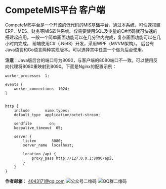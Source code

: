# CompeteMIS平台 客户端
CompeteMIS平台是一个开源的低代码的MIS基础平台，通过本系统，可快速搭建ERP、MES、财务等MIS软件系统。仅需要使用SQL及少量的C#代码就可快速的搭建起应用。一般一个简单画面功能可以在几分钟内完成，复杂画面功能可以在几小时内完成。
前端使用C#（.Net8）开发，采用WPF（MVVM架构）。
后台有Java语言和Go语言两种实现版本。可以选择其中任意一个做为后台使用。

**注意**：Java版后台的端口号为8090，与客户端的8080端口不一致。可以使用反向代理将8080重映射到8090。下面是Nginx的配置示例：
```config
worker_processes  1;

events {
    worker_connections  1024;
}


http {
    include       mime.types;
    default_type  application/octet-stream;

    sendfile        on;
    keepalive_timeout  65;

    server {
        listen       8080;
        server_name  localhost;

        location /api {
            proxy_pass http://127.0.0.1:8090/api;
        }
    }
}
```

**作者邮箱：** 4043171@qq.com
![公众号二维码](https://images.cnblogs.com/cnblogs_com/competesoft/2478061/o_251015021543_%E5%85%AC%E4%BC%97%E5%8F%B7%E4%BA%8C%E7%BB%B4%E7%A0%81.jpg)
![QQ群二维码](https://images.cnblogs.com/cnblogs_com/competesoft/2478061/o_251015021543_QQ%E7%BE%A4%E4%BA%8C%E7%BB%B4%E7%A0%81.png)
